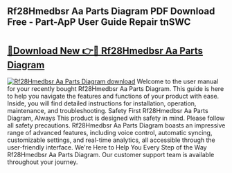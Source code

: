 ## Rf28Hmedbsr Aa Parts Diagram PDF Download Free - Part-ApP User Guide Repair tnSWC

# <h2><a href="http://dfnyu0.blite.top/?on=Rf28Hmedbsr+Aa+Parts+Diagram">🔗Download New 👉🔴 Rf28Hmedbsr Aa Parts Diagram</a></h2>

[![Rf28Hmedbsr Aa Parts Diagram download](https://i.imgur.com/lujVjoI.png)](http://dfnyu0.blite.top/?on=Rf28Hmedbsr+Aa+Parts+Diagram)
Welcome to the user manual for your recently bought Rf28Hmedbsr Aa Parts Diagram. This guide is here to help you navigate the features and functions of your product with ease. Inside, you will find detailed instructions for installation, operation, maintenance, and troubleshooting. Safety First Rf28Hmedbsr Aa Parts Diagram, Always This product is designed with safety in mind. Please follow all safety precautions. Rf28Hmedbsr Aa Parts Diagram boasts an impressive range of advanced features, including voice control, automatic syncing, customizable settings, and real-time analytics, all accessible through the user-friendly interface. We're Here to Help You Every Step of the Way Rf28Hmedbsr Aa Parts Diagram. Our customer support team is available throughout your journey.
